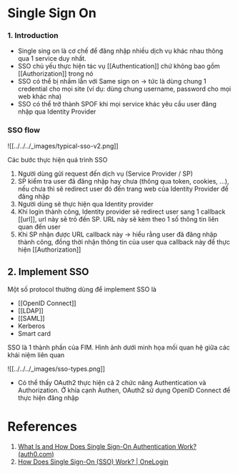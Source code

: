 ---
---
# Single Sign On
### 1. Introduction
- Single sing on là cơ chế để đăng nhập nhiều dịch vụ khác nhau thông qua 1 service duy nhất.
- SSO chủ yếu thực hiện tác vụ [[Authentication]] chứ không bao gồm [[Authorization]] trong nó
- SSO có thể bị nhầm lẫn với Same sign on -> tức là dùng chung 1 credential cho mọi site (ví dụ: dùng chung username, password cho mọi web khác nha)
- SSO có thể trở thành SPOF khi mọi service khác yêu cầu user đăng nhập qua Identity Provider

### SSO flow
![[../../../_images/typical-sso-v2.png]]

Các bước thực hiện quá trình SSO
1. Người dùng gửi request đến dịch vụ (Service Provider / SP)
2. SP kiểm tra user đã đăng nhập hay chưa (thông qua token, cookies, ...), nếu chưa thì sẽ redirect user đó đến trang web của Identity Provider để đăng nhập
3. Người dùng sẽ thực hiện qua Identity provider
4. Khi login thành công, Identity provider sẽ redirect user sang 1 callback [[url]], url này sẽ trỏ đến SP. URL này sẽ kèm theo 1 số thông tin liên quan đến user
5. Khi SP nhận được URL callback này -> hiểu rằng user đã đăng nhập thành công, đồng thời nhận thông tin của user qua callback này để thực hiện [[Authorization]]

## 2. Implement SSO
Một số protocol thường dùng để implement SSO là
- [[OpenID Connect]]
- [[LDAP]]
- [[SAML]]
- Kerberos
- Smart card

SSO là 1 thành phần của FIM. Hình ảnh dưới minh họa mối quan hệ giữa các khái niệm liên quan

![[../../../_images/sso-types.png]]
- Có thể thấy OAuth2 thực hiện cả 2 chức năng Authentication và Authorization. Ở khía cạnh Authen, OAuth2 sử dụng OpenID Connect để thực hiện đăng nhập

# References
1. [What Is and How Does Single Sign-On Authentication Work? (auth0.com)](https://auth0.com/blog/what-is-and-how-does-single-sign-on-work/)
2. [How Does Single Sign-On (SSO) Work? | OneLogin](https://www.onelogin.com/learn/how-single-sign-on-works)